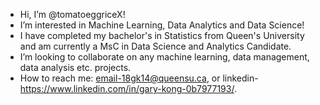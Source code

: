 - Hi, I’m @tomatoeggriceX!
- I’m interested in Machine Learning, Data Analytics and Data Science!
- I have completed my bachelor's in Statistics from Queen's University and am currently a MsC in Data Science and Analytics Candidate.
- I’m looking to collaborate on any machine learning, data management, data analysis etc. projects. 
- How to reach me: email-18gk14@queensu.ca, or linkedin-https://www.linkedin.com/in/gary-kong-0b7977193/.

<!---
tomatoeggriceX/tomatoeggriceX is a ✨ special ✨ repository because its `README.md` (this file) appears on your GitHub profile.
You can click the Preview link to take a look at your changes.
--->
